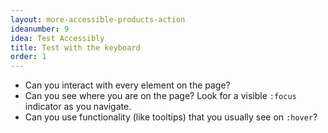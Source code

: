 ```yaml
---
layout: more-accessible-products-action
ideanumber: 9
idea: Test Accessibly
title: Test with the keyboard
order: 1
---
```


- Can you interact with every element on the page?
- Can you see where you are on the page? Look for a visible `:focus` indicator as you navigate.
- Can you use functionality (like tooltips) that you usually see on `:hover`?
